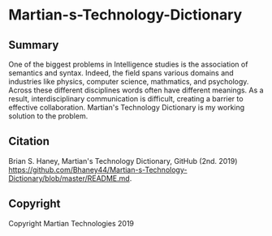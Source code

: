 # Martian-s-Technology-Dictionary

Summary
---
One of the biggest problems in Intelligence studies is the association of semantics and syntax. Indeed, the field spans various domains and industries like physics, computer science, mathmatics, and psychology. Across these different disciplines words often have different meanings. As a result, interdisciplinary communication is difficult, creating a barrier to effective collaboration. Martian's Technology Dictionary is my working solution to the problem.

Citation
---
Brian S. Haney, Martian's Technology Dictionary, GitHub (2nd. 2019) https://github.com/Bhaney44/Martian-s-Technology-Dictionary/blob/master/README.md.

Copyright
---
Copyright Martian Technologies 2019
